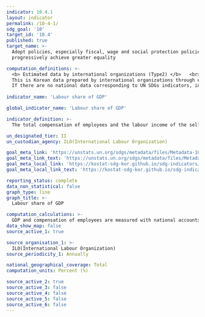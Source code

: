 ```yaml
---
indicator: 10.4.1
layout: indicator
permalink: /10-4-1/
sdg_goal: '10'
target_id: '10.4'
published: true
target_name: >-
  Adopt policies, especially fiscal, wage and social protection policies, and
  progressively achieve greater equality

computation_definitions: >-
  <b> Estimated data by international organizations (Type2) </b>   <br>
  This is Korean data prepared by international organizations through estimation and modeling. <br>
  If there are no national data corresponding to UN SDGs indicators, international data are available for monitoring.
  
indicator_name: 'Labour share of GDP'

global_indicator_name: 'Labour share of GDP'

indicator_definition: >-
  The total compensation of employees and the labour income of the self-employed given as a percent of GDP, which is a measure of total output. Compensation of employees includes wages and salaries after tax and social insurance contributions payable by employers.

un_designated_tier: II
un_custodian_agency: ILO(International Labour Organization)

goal_meta_link: 'https://unstats.un.org/sdgs/metadata/files/Metadata-10-04-01.pdf'
goal_meta_link_text: 'https://unstats.un.org/sdgs/metadata/files/Metadata-10-04-01.pdf'
goal_meta_local_link: 'https://kostat-sdg-kor.github.io/sdg-indicators/public/data/Metadata-10-04-01_ENG.pdf'
goal_meta_local_link_text: 'https://kostat-sdg-kor.github.io/sdg-indicators/public/data/Metadata-10-04-01_ENG.pdf'

reporting_status: complete
data_non_statistical: false
graph_type: line
graph_title: >-
  Labour share of GDP

computation_calculations: >-
  GDP and compensation of employees are measured with national accounts, and labor income of self-employed is imputed using the national accounts data. 
data_show_map: false
source_active_1: true

source_organisation_1: >- 
  ILO(International Labour Organization)
source_periodicity_1: Annually 

national_geographical_coverage: Total
computation_units: Percent (%)

source_active_2: true
source_active_3: false
source_active_4: false
source_active_5: false
source_active_6: false
---
```

